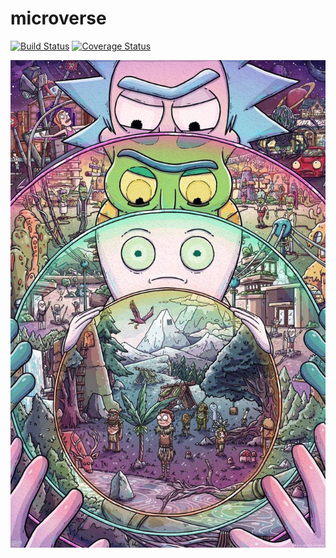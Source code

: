 # microverse
[![Build Status](https://travis-ci.org/mnitchev/microverse.svg?branch=master)](https://travis-ci.org/mnitchev/microverse)
[![Coverage Status](https://coveralls.io/repos/github/mnitchev/microverse/badge.svg?branch=master)](https://coveralls.io/github/mnitchev/microverse?branch=master)

![microverse](assets/microverse.jpg)
